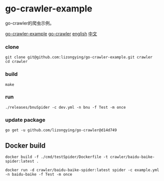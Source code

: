 # go-crawler-example

go-crawler的爬虫示例。

[go-crawler-example](https://github.com/lizongying/go-crawler-example)
[go-crawler](https://github.com/lizongying/go-crawler)
[english](https://github.com/lizongying/go-crawler/README.md)
[中文](https://github.com/lizongying/go-crawler/README_CN.md)

### clone

```shell
git clone git@github.com:lizongying/go-crawler-example.git crawler
cd crawler

```

### build

```shell
make
```

### run

```shell
./releases/bnuSpider -c dev.yml -n bnu -f Test -m once
```

### update package

```shell
go get -u github.com/lizongying/go-crawler@d14d749
```

## Docker build

```shell
docker build -f ./cmd/testSpider/Dockerfile -t crawler/baidu-baike-spider:latest . 
```

```shell
docker run -d crawler/baidu-baike-spider:latest spider -c example.yml -n baidu-baike -f Test -m once
```